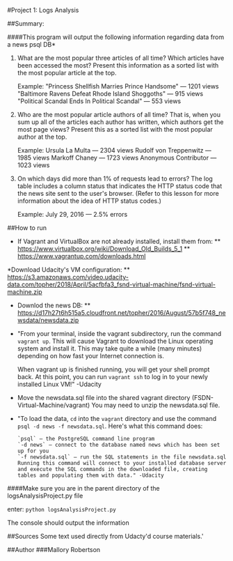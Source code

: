 #Project 1: Logs Analysis

##Summary:

####This program will output the following information regarding data from a news psql DB*	
1. What are the most popular three articles of all time? Which articles have been accessed the most? Present this information as a sorted list with the most popular article at the top.

	Example:
		"Princess Shellfish Marries Prince Handsome" — 1201 views
		"Baltimore Ravens Defeat Rhode Island Shoggoths" — 915 views
		"Political Scandal Ends In Political Scandal" — 553 views

2. Who are the most popular article authors of all time? That is, when you sum up all of the articles each author has written, which authors get the most page views? Present this as a sorted list with the most popular author at the top.

	Example:
		Ursula La Multa — 2304 views
		Rudolf von Treppenwitz — 1985 views
		Markoff Chaney — 1723 views
		Anonymous Contributor — 1023 views

3. On which days did more than 1% of requests lead to errors? The log table includes a column status that indicates the HTTP status code that the news site sent to the user's browser. (Refer to this lesson for more information about the idea of HTTP status codes.)

	Example:
		July 29, 2016 — 2.5% errors
		
##How to run
* If Vagrant and VirtualBox are not already installed, install them from:
** https://www.virtualbox.org/wiki/Download_Old_Builds_5_1
** https://www.vagrantup.com/downloads.html

*Download Udacity's VM configuration:
** https://s3.amazonaws.com/video.udacity-data.com/topher/2018/April/5acfbfa3_fsnd-virtual-machine/fsnd-virtual-machine.zip

* Downlod the news DB:
** https://d17h27t6h515a5.cloudfront.net/topher/2016/August/57b5f748_newsdata/newsdata.zip

*   "From your terminal, inside the vagrant subdirectory, run the command `vagrant up`. This will cause Vagrant to download the Linux operating system and install it. This may take quite a while (many minutes) depending on how fast your Internet connection is.
    
    When vagrant up is finished running, you will get your shell prompt back. At this point, you can run `vagrant ssh` to log in to your newly installed Linux VM!" -Udacity

* Move the newsdata.sql file into the shared vagrant directory (FSDN-Virtual-Machine/vagrant) You may need to unzip the newsdata.sql file.

*   "To load the data, `cd` into the `vagrant` directory and use the command `psql -d news -f newsdata.sql`.
    Here's what this command does:

        `psql` — the PostgreSQL command line program
        `-d news` — connect to the database named news which has been set up for you
        `-f newsdata.sql` — run the SQL statements in the file newsdata.sql
        Running this command will connect to your installed database server and execute the SQL commands in the downloaded file, creating tables and populating them with data." -Udacity

####Make sure you are in the parent directory of the logsAnalysisProject.py file

enter:
	`python logsAnalysisProject.py`
	
The console should output the information 

##Sources
Some text used directly from Udacty'd course materials.'

##Author
###Mallory Robertson
	